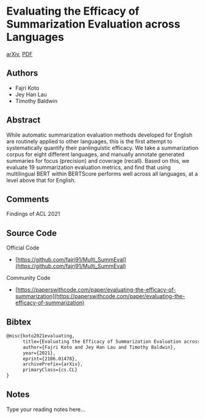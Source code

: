 
# Evaluating the Efficacy of Summarization Evaluation across Languages

[arXiv](https://arxiv.org/abs/2106.01478), [PDF](https://arxiv.org/pdf/2106.01478.pdf)

## Authors

- Fajri Koto
- Jey Han Lau
- Timothy Baldwin

## Abstract

While automatic summarization evaluation methods developed for English are routinely applied to other languages, this is the first attempt to systematically quantify their panlinguistic efficacy. We take a summarization corpus for eight different languages, and manually annotate generated summaries for focus (precision) and coverage (recall). Based on this, we evaluate 19 summarization evaluation metrics, and find that using multilingual BERT within BERTScore performs well across all languages, at a level above that for English.

## Comments

Findings of ACL 2021

## Source Code

Official Code

- [https://github.com/fajri91/Multi_SummEval](https://github.com/fajri91/Multi_SummEval)

Community Code

- [https://paperswithcode.com/paper/evaluating-the-efficacy-of-summarization](https://paperswithcode.com/paper/evaluating-the-efficacy-of-summarization)

## Bibtex

```tex
@misc{koto2021evaluating,
      title={Evaluating the Efficacy of Summarization Evaluation across Languages}, 
      author={Fajri Koto and Jey Han Lau and Timothy Baldwin},
      year={2021},
      eprint={2106.01478},
      archivePrefix={arXiv},
      primaryClass={cs.CL}
}
```

## Notes

Type your reading notes here...

